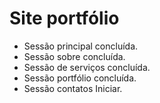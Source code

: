 # Site portfólio

- Sessão principal concluída.
- Sessão sobre concluída.
- Sessão de serviços concluída.
- Sessão portfólio concluída.
- Sessão contatos Iniciar.
